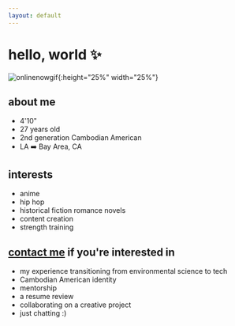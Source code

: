 ```yaml
---
layout: default
---
```

# hello, world ✨
![onlinenowgif](https://raw.githubusercontent.com/umjennifer/umjennifer.github.io/master/assets/images/onlinenow.GIF){:height="25%" width="25%"}

## about me
- 4'10"  
- 27 years old  
- 2nd generation Cambodian American
- LA ➡️ Bay Area, CA

## interests
- anime
- hip hop
- historical fiction romance novels
- content creation
- strength training

## <a href="{{ site.github.url }}/contact">contact me</a> if you're interested in
- my experience transitioning from environmental science to tech
- Cambodian American identity
- mentorship
- a resume review
- collaborating on a creative project
- just chatting :)
